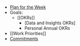 - [Plan for the Week](((629d5d43-2d17-4c85-8ded-0a68ae0877bf)))
- Goals:
	- [[OKRs]]
		- [Data and Insights OKRs]
		- Personal Annual OKRs
- [[Work Priorities]]
- [Commitments]([[commitment]])